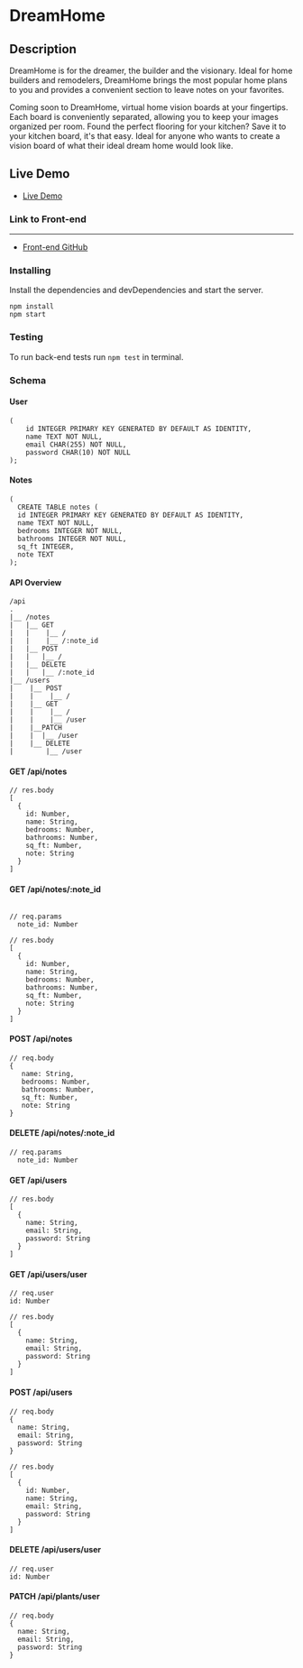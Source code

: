 # DreamHome

Description
-----------
DreamHome is for the dreamer, the builder and the visionary. Ideal for home builders and remodelers, DreamHome brings 
the most popular home plans to you and provides a convenient section to leave notes on your favorites. 
 
Coming soon to DreamHome, virtual home vision boards at your fingertips. Each board is conveniently separated, allowing you  to keep your images organized per room. Found the perfect flooring for your kitchen? Save it to your kitchen board, it's that easy. Ideal for anyone who wants to create a vision board of what their ideal dream home would look like. 

Live Demo
----------
* [Live Demo](https://dream-home-app.ekeaton.now.sh/)

### Link to Front-end
------------------
* [Front-end GitHub](https://github.com/ekeaton/dream-home-app)

### Installing
Install the dependencies and devDependencies and start the server.
```
npm install  
npm start
```
### Testing
To run back-end tests run `npm test` in terminal.

### Schema
#### User
``` 
(
    id INTEGER PRIMARY KEY GENERATED BY DEFAULT AS IDENTITY,
    name TEXT NOT NULL,
    email CHAR(255) NOT NULL,
    password CHAR(10) NOT NULL
);
```
   

#### Notes
```
(
  CREATE TABLE notes (
  id INTEGER PRIMARY KEY GENERATED BY DEFAULT AS IDENTITY,
  name TEXT NOT NULL,
  bedrooms INTEGER NOT NULL,
  bathrooms INTEGER NOT NULL,
  sq_ft INTEGER,
  note TEXT
);
```

#### API Overview
```
/api
.
|__ /notes
|   |__ GET
|   |    |__ /
|   |    |__ /:note_id
|   |__ POST
|   |   |__ /
|   |__ DELETE
|   |   |__ /:note_id   
|__ /users
|    |__ POST
|    |    |__ /
|    |__ GET
|    |    |__ /
|    |    |__ /user
|    |__PATCH
|    |  |__ /user
|    |__ DELETE
|        |__ /user
```

#### GET /api/notes
```
// res.body
[
  {
    id: Number,
    name: String,
    bedrooms: Number,
    bathrooms: Number,
    sq_ft: Number,
    note: String
  }  
]
``` 

#### GET /api/notes/:note_id
```

// req.params
  note_id: Number

// res.body
[
  {
    id: Number,
    name: String,
    bedrooms: Number,
    bathrooms: Number,
    sq_ft: Number,
    note: String
  }  
]
```

#### POST /api/notes
```
// req.body
{
   name: String,
   bedrooms: Number,
   bathrooms: Number,
   sq_ft: Number,
   note: String
}
```

#### DELETE /api/notes/:note_id
```
// req.params
  note_id: Number
```

#### GET /api/users
```
// res.body
[
  {
    name: String,
    email: String,
    password: String
  }
]
```

#### GET /api/users/user
```
// req.user
id: Number

// res.body
[
  {
    name: String,
    email: String,
    password: String
  }
]
```

#### POST /api/users
```
// req.body
{
  name: String,
  email: String,
  password: String
}

// res.body
[
  {
    id: Number,
    name: String,
    email: String,
    password: String
  }
]
```

#### DELETE /api/users/user
```
// req.user
id: Number
```

#### PATCH /api/plants/user
```
// req.body
{
  name: String,
  email: String,
  password: String
}
```
